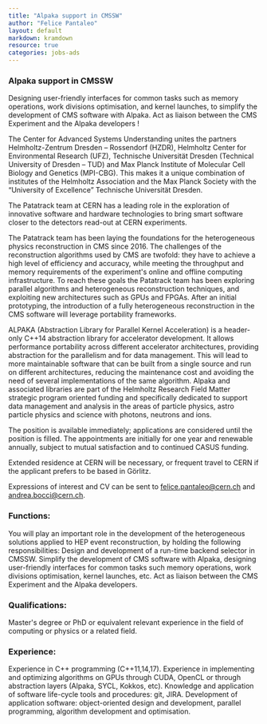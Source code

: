```yaml
---
title: "Alpaka support in CMSSW"
author: "Felice Pantaleo"
layout: default
markdown: kramdown
resource: true
categories: jobs-ads
---
```

### Alpaka support in CMSSW
Designing user-friendly interfaces for common tasks such as memory operations, work divisions optimisation, and kernel launches, to simplify the development of CMS software with Alpaka.
Act as liaison between the CMS Experiment and the Alpaka developers !

The Center for Advanced Systems Understanding unites the partners Helmholtz-Zentrum Dresden – Rossendorf (HZDR), Helmholtz Center for Environmental Research (UFZ), Technische Universität Dresden (Technical University of Dresden – TUD) and Max Planck Institute of Molecular Cell Biology and Genetics (MPI-CBG). This makes it a unique combination of institutes of the Helmholtz Association and the Max Planck Society with the “University of Excellence” Technische Universität Dresden.

The Patatrack team at CERN has a leading role in the exploration of innovative software and hardware technologies to bring smart software closer to the detectors read-out at CERN experiments. 

The Patatrack team has been laying the foundations for the heterogeneous physics reconstruction in CMS since 2016. The challenges of the reconstruction algorithms used by CMS are twofold: they have to achieve a high level of efficiency and accuracy, while meeting the throughput and memory requirements of the experiment's online and offline computing infrastructure. To reach these goals the Patatrack team has been exploring parallel algorithms and heterogeneous reconstruction techniques, and exploiting new architectures such as GPUs and FPGAs. After an initial prototyping, the introduction of a fully heterogeneous reconstruction in the CMS software will leverage portability frameworks.

ALPAKA (Abstraction Library for Parallel Kernel Acceleration) is a header-only C++14 abstraction library for accelerator development. It allows performance portability across different accelerator architectures, providing abstraction for the parallelism and for data management. This will lead to more maintainable software that can be built from a single source and run on different architectures, reducing the maintenance cost and avoiding the need of several implementations of the same algorithm. 
Alpaka and associated libraries are part of the Helmholtz Research Field Matter strategic program oriented funding and specifically dedicated to support data management and analysis in the areas of particle physics, astro particle physics and science with photons, neutrons and ions.

The position is available immediately; applications are considered until the position is filled.
The appointments are initially for one year and renewable annually, subject to mutual satisfaction and to continued CASUS funding.

Extended residence at CERN will be necessary, or frequent travel to CERN if the applicant prefers to be based in Görlitz.

Expressions of interest and CV can be sent to <felice.pantaleo@cern.ch> and <andrea.bocci@cern.ch>.

### Functions:
You will play an important role in the development of the heterogeneous solutions applied to HEP event reconstruction, by holding the following responsibilities:
Design and development of a run-time backend selector in CMSSW.
Simplify the development of CMS software with Alpaka, designing user-friendly interfaces for common tasks such memory operations, work divisions optimisation, kernel launches, etc.
Act as liaison between the CMS Experiment and the Alpaka developers.

### Qualifications: 
Master's degree or PhD or equivalent relevant experience in the field of computing or physics or a related field.

### Experience:
Experience in C++ programming (C++11,14,17).
Experience in implementing and optimizing algorithms on GPUs through CUDA, OpenCL or through abstraction layers (Alpaka, SYCL, Kokkos, etc).
Knowledge and application of software life-cycle tools and procedures: git, JIRA.
Development of application software: object-oriented design and development, parallel programming, algorithm development and optimisation.
